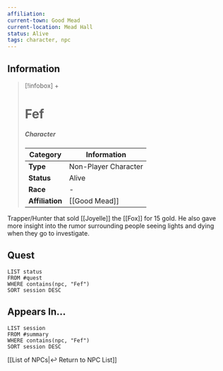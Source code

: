 ```yaml
---
affiliation:
current-town: Good Mead
current-location: Mead Hall
status: Alive
tags: character, npc
---
```


## Information
> [!infobox] +
> # Fef
> ##### Character
> | Category | Information |
> | ---- | ---- |
> | **Type** | Non-Player Character |
> | **Status** | Alive |
> | **Race** | - |
> | **Affiliation** | [[Good Mead]] |

Trapper/Hunter that sold [[Joyelle]] the [[Fox]] for 15 gold. He also gave more insight into the rumor surrounding people seeing lights and dying when they go to investigate.

## Quest

```dataview
LIST status
FROM #quest 
WHERE contains(npc, "Fef")
SORT session DESC
```

## Appears In...
```dataview
LIST session
FROM #summary
WHERE contains(npc, "Fef")
SORT session DESC
```

[[List of NPCs|↩️ Return to NPC List]]